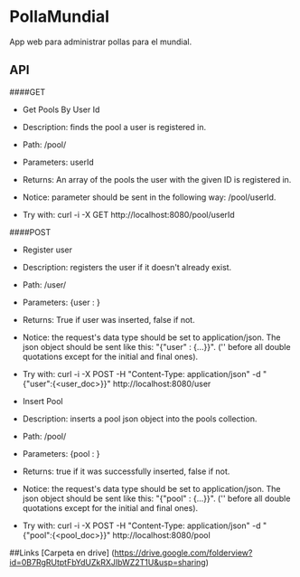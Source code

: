 PollaMundial
============

App web para administrar pollas para el mundial.

API
---
####GET
- Get Pools By User Id

 * Description: finds the pool a user is registered in.

 * Path: /pool/

 * Parameters: userId
 * Returns: An array of the pools the user with the given ID is registered in.

 * Notice: parameter should be sent in the following way: /pool/userId.
 
 * Try with: curl -i -X GET http://localhost:8080/pool/userId

####POST
- Register user

 * Description: registers the user if it doesn't already exist.

 * Path: /user/

 * Parameters: {user : <user json obj>}
 * Returns: True if user was inserted, false if not.

 * Notice: the request's data type should be set to application/json. The json object should be sent like this: 
"{\"user\" : {...}}". ('\' before all double quotations except for the initial and final ones).
 
 * Try with: curl -i -X POST -H "Content-Type: application/json" -d "{\"user\":{<user_doc>}}" http://localhost:8080/user

- Insert Pool
 * Description: inserts a pool json object into the pools collection.

 * Path: /pool/

 * Parameters: {pool : <pool json obj>}
 * Returns: true if it was successfully inserted, false if not.

 * Notice: the request's data type should be set to application/json. The json object should be sent like this: 
"{\"pool\" : {...}}". ('\' before all double quotations except for the initial and final ones).
 
 * Try with: curl -i -X POST -H "Content-Type: application/json" -d "{\"pool\":{<pool_doc>}}" http://localhost:8080/pool


##Links
[Carpeta en drive] (https://drive.google.com/folderview?id=0B7RgRUtptFbYdUZkRXJIbWZ2T1U&usp=sharing)
